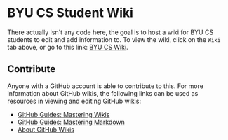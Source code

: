 # BYU CS Student Wiki

There actually isn't any code here, the goal is to host a wiki for BYU CS students to edit and add information to. To view the wiki, click on the `Wiki` tab above, or go to this link: [BYU CS Wiki](https://github.com/byu-cs/wiki/wiki).

## Contribute

Anyone with a GitHub account is able to contribute to this. For more information about GitHub wikis, the following links can be used as resources in viewing and editing GitHub wikis:

* [GitHub Guides: Mastering Wikis](https://guides.github.com/features/wikis/)
* [GitHub Guides: Mastering Markdown](https://guides.github.com/features/mastering-markdown/)
* [About GitHub Wikis](https://help.github.com/articles/about-github-wikis/)
